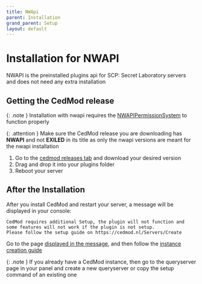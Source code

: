 ```yaml
---
title: NWApi
parent: Installation
grand_parent: Setup
layout: default
---
```


# Installation for NWAPI

NWAPI is the preinstalled plugins api for SCP: Secret Laboratory servers and does not need any extra installation

## Getting the CedMod release

{: .note }
Installation with nwapi requires the [NWAPIPermissionSystem](https://github.com/CedModV2/NWAPIPermissionSystem) to function properly

{: .attention }
Make sure the CedMod release you are downloading has **NWAPI** and not **EXILED** in its title as only the nwapi versions are meant for the nwapi installation

1. Go to the [cedmod releases tab](https://github.com/CedModV2/CedMod/releases) and download your desired version
2. Drag and drop it into your plugins folder
3. Reboot your server

## After the Installation

After you install CedMod and restart your server, a message will be displayed in your console:
```
CedMod requires additional Setup, the plugin will not function and some features will not work if the plugin is not setup.
Please follow the setup guide on https://cedmod.nl/Servers/Create
```

Go to the page [displayed in the message](https://cedmod.nl/Servers/Create),
and then follow the [instance creation guide](https://docs.cedmod.nl/docs/Setup/Instance/create.html)

{: .note }
If you already have a CedMod instance, then go to the queryserver page in your panel and create a new queryserver or copy the setup command of an existing one
